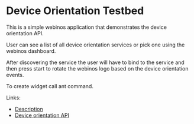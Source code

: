 Device Orientation Testbed
=====

This is a simple webinos application that demonstrates the device orientation API. 

User can see a list of all device orientation services or pick one using the webinos dashboard. 

After discovering the service the user will have to bind to the service and then press start to rotate the webinos logo based on the device orientation events.

To create widget call ant command.

Links:

- [Description](https://developer.webinos.org/device-orientation-testbed)
- [Device orientation API](http://webinos.github.io/#!/APIs/Device%20Orientation)